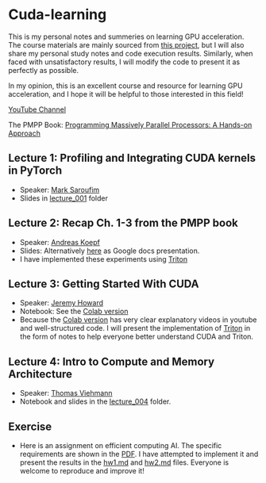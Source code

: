 # Cuda-learning
This is my personal notes and summeries on learning GPU acceleration. The course materials are mainly sourced from [this project](https://github.com/gpu-mode/lectures), but I will also share my personal study notes and code execution results. Similarly, when faced with unsatisfactory results, I will modify the code to present it as perfectly as possible.

In my opinion, this is an excellent course and resource for learning GPU acceleration, and I hope it will be helpful to those interested in this field!

[YouTube Channel](https://www.youtube.com/@GPUMODE)

The PMPP Book: [Programming Massively Parallel Processors: A Hands-on Approach](https://books.google.com.hk/books?hl=en&lr=&id=wcS_DAAAQBAJ&oi=fnd&pg=PP1&dq=Programming+Massively+Parallel+Processors&ots=HmaRvAFH5E&sig=OaeE86Y6DniTHdSivqYkK9TfWZY&redir_esc=y#v=onepage&q=Programming%20Massively%20Parallel%20Processors&f=false)


## Lecture 1: Profiling and Integrating CUDA kernels in PyTorch
- Speaker: [Mark Saroufim](https://twitter.com/marksaroufim)
- Slides in [lecture_001](https://docs.google.com/presentation/d/110dnMW94LX1ySWxu9La17AVUxjgSaQDLOotFC3BZZD4/edit?slide=id.g2658e4ac9dd_0_0#slide=id.g2658e4ac9dd_0_0) folder

## Lecture 2: Recap Ch. 1-3 from the PMPP book
- Speaker: [Andreas Koepf](https://twitter.com/neurosp1ke)
- Slides: Alternatively [here](https://docs.google.com/presentation/d/1deqvEHdqEC4LHUpStO6z3TT77Dt84fNAvTIAxBJgDck/edit#slide=id.g2b1444253e5_1_75) as Google docs presentation.
- I have implemented these experiments using [Triton](https://github.com/stevenstage/cuda-learning/tree/main/lecture002/triton)

## Lecture 3: Getting Started With CUDA
- Speaker: [Jeremy Howard](https://twitter.com/jeremyphoward)
- Notebook: See the [Colab version](https://colab.research.google.com/drive/180uk6frvMBeT4tywhhYXmz3PJaCIA_uk?usp=sharing)
- Because the [Colab version](https://colab.research.google.com/drive/180uk6frvMBeT4tywhhYXmz3PJaCIA_uk?usp=sharing) has very clear explanatory videos in youtube and well-structured code. I will present the implementation of [Triton](https://github.com/stevenstage/cuda-learning/tree/main/lecture002/triton) in the form of notes to help everyone better understand CUDA and Triton.

## Lecture 4: Intro to Compute and Memory Architecture
- Speaker: [Thomas Viehmann](https://lernapparat.de/)
- Notebook and slides in the [lecture_004](./lecture_004/) folder.

## Exercise
- Here is an assignment on efficient computing AI. The specific requirements are shown in the [PDF](https://github.com/stevenstage/cuda-learning/blob/main/exercise/HW1%2B2.pdf). I have attempted to implement it and present the results in the [hw1.md](https://github.com/stevenstage/cuda-learning/blob/main/exercise/hw1.md) and [hw2.md](https://github.com/stevenstage/cuda-learning/blob/main/exercise/hw2.md) files. Everyone is welcome to reproduce and improve it!














